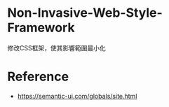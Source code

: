 # Non-Invasive-Web-Style-Framework
修改CSS框架，使其影響範圍最小化


# Reference
- https://semantic-ui.com/globals/site.html